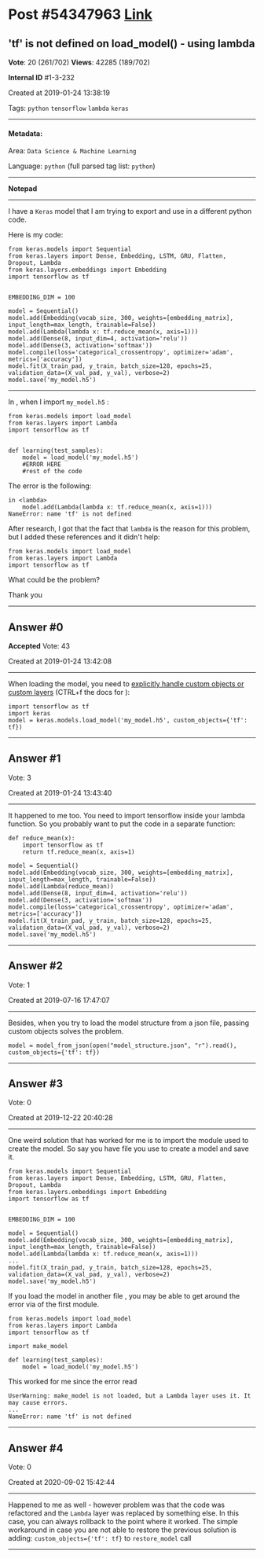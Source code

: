 
# Post \#54347963 [Link](https://stackoverflow.com/questions/54347963/)

## 'tf' is not defined on load_model() - using lambda

**Vote**: 20 (261/702) **Views**: 42285 (189/702) 

**Internal ID** \#1-3-232

Created at 2019-01-24 13:38:19

Tags: `python` `tensorflow` `lambda` `keras`

----------

#### Metadata:

Area: `Data Science & Machine Learning`

Language: `python` (full parsed tag list: `python`)

----------

**Notepad**


----------

I have a `Keras` model that I am trying to export and use in a different python code.

Here is my code:

```
from keras.models import Sequential
from keras.layers import Dense, Embedding, LSTM, GRU, Flatten, Dropout, Lambda
from keras.layers.embeddings import Embedding
import tensorflow as tf


EMBEDDING_DIM = 100

model = Sequential()
model.add(Embedding(vocab_size, 300, weights=[embedding_matrix], input_length=max_length, trainable=False))
model.add(Lambda(lambda x: tf.reduce_mean(x, axis=1)))
model.add(Dense(8, input_dim=4, activation='relu'))
model.add(Dense(3, activation='softmax'))
model.compile(loss='categorical_crossentropy', optimizer='adam', metrics=['accuracy'])
model.fit(X_train_pad, y_train, batch_size=128, epochs=25, validation_data=(X_val_pad, y_val), verbose=2)
model.save('my_model.h5')
```



---



In , when I import `my_model.h5` :

```
from keras.models import load_model
from keras.layers import Lambda
import tensorflow as tf


def learning(test_samples):
    model = load_model('my_model.h5')
    #ERROR HERE
    #rest of the code
```


The error is the following:

```
in <lambda>
    model.add(Lambda(lambda x: tf.reduce_mean(x, axis=1)))
NameError: name 'tf' is not defined
```


After research, I got that the fact that `lambda` is the reason for this problem, but I added these references and it didn't help:

```
from keras.models import load_model
from keras.layers import Lambda
import tensorflow as tf
```


What could be the problem?

Thank you


----------
        
## Answer \#0

**Accepted** Vote: 43

Created at 2019-01-24 13:42:08

------------

When loading the model, you need to [explicitly handle custom objects or custom layers](https://keras.io/getting-started/faq/#handling-custom-layers-or-other-custom-objects-in-saved-models) (CTRL+f the docs for ):

```
import tensorflow as tf
import keras
model = keras.models.load_model('my_model.h5', custom_objects={'tf': tf})
```



------------
    
    
## Answer \#1

 Vote: 3

Created at 2019-01-24 13:43:40

------------

It happened to me too. You need to import tensorflow inside your lambda function. So you probably want to put the code in a separate function:

```
def reduce_mean(x):
    import tensorflow as tf
    return tf.reduce_mean(x, axis=1)

model = Sequential()
model.add(Embedding(vocab_size, 300, weights=[embedding_matrix], input_length=max_length, trainable=False))
model.add(Lambda(reduce_mean))
model.add(Dense(8, input_dim=4, activation='relu'))
model.add(Dense(3, activation='softmax'))
model.compile(loss='categorical_crossentropy', optimizer='adam', metrics=['accuracy'])
model.fit(X_train_pad, y_train, batch_size=128, epochs=25, validation_data=(X_val_pad, y_val), verbose=2)
model.save('my_model.h5')
```



------------
    
    
## Answer \#2

 Vote: 1

Created at 2019-07-16 17:47:07

------------

Besides, when you try to load the model structure from a json file, passing custom objects solves the problem.

```
model = model_from_json(open("model_structure.json", "r").read(), custom_objects={'tf': tf})
```



------------
    
    
## Answer \#3

 Vote: 0

Created at 2019-12-22 20:40:28

------------

One weird solution that has worked for me is to import the module used to create the model.  So say you have file you use to create a model and save it.



```
from keras.models import Sequential
from keras.layers import Dense, Embedding, LSTM, GRU, Flatten, Dropout, Lambda
from keras.layers.embeddings import Embedding
import tensorflow as tf


EMBEDDING_DIM = 100

model = Sequential()
model.add(Embedding(vocab_size, 300, weights=[embedding_matrix], input_length=max_length, trainable=False))
model.add(Lambda(lambda x: tf.reduce_mean(x, axis=1)))
...
model.fit(X_train_pad, y_train, batch_size=128, epochs=25, validation_data=(X_val_pad, y_val), verbose=2)
model.save('my_model.h5')
```


If you load the model in another file , you may be able to get around the error via  of the first module.

```
from keras.models import load_model
from keras.layers import Lambda
import tensorflow as tf

import make_model

def learning(test_samples):
    model = load_model('my_model.h5')
```


This worked for me since the error read 

```
UserWarning: make_model is not loaded, but a Lambda layer uses it. It may cause errors.
...
NameError: name 'tf' is not defined
```



------------
    
    
## Answer \#4

 Vote: 0

Created at 2020-09-02 15:42:44

------------

Happened to me as well - however problem was that the code was refactored and the `Lambda` layer was replaced by something else. In this case, you can always rollback to the point where it worked.
The simple workaround in case you are not able to restore the previous solution is adding: `custom_objects={'tf': tf}` to `restore_model` call


------------
    
    